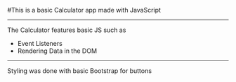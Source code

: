 #This is a basic Calculator app made with JavaScript
***
The Calculator features basic JS such as 
* Event Listeners 
* Rendering Data in the DOM 
---
Styling was done with basic Bootstrap for buttons 
